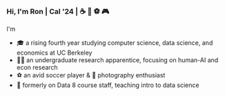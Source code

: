 ### Hi, I'm Ron | Cal '24 | :coffee: :bubble_tea: :soccer: :video_game:

I'm 
- 🎓 a rising fourth year studying computer science, data science, and economics at UC Berkeley
- 👨‍💻 an undergraduate research apparentice, focusing on human-AI and econ research
- ⚽ an avid soccer player & 📸 photography enthusiast
- 🍎 formerly on Data 8 course staff, teaching intro to data science

<!-- [![GitHub Stats](https://github-readme-stats-eta-five-94.vercel.app/api?username=ronyw7)](https://github.com/anuraghazra/github-readme-stats) -->
<!-- [![Top Langs](https://github-readme-stats-eta-five-94.vercel.app/api/top-langs/?username=ronyw7)](https://github.com/anuraghazra/github-readme-stats) -->
<!-- [![Anurag's GitHub stats](https://github-readme-stats.vercel.app/api?username=ronyw7)](https://github.com/anuraghazra/github-readme-stats) -->
<!-- [![trophy](https://github-profile-trophy.vercel.app/?username=ronyw7)](https://github.com/ryo-ma/github-profile-trophy) -->
<!-- [![Top Langs](https://github-readme-stats.vercel.app/api/top-langs/?username=ronyw7)](https://github.com/anuraghazra/github-readme-stats) -->
